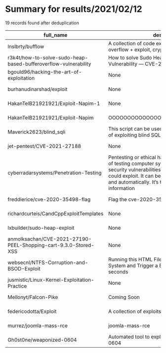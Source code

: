 
# Summary for results/2021/02/12
    
19 records found after deduplication

| full_name | description | html_url | matched_list | matched_count | pushed_at | size | stargazers_count | language | forks_count |
|-----------------------------------------------------------------|-----------------------------------------------------------------------------------------------------------------------------------------------------------------------------------------------------------------------------------------------------------------|------------------------------------------------------------------------------------|--------------------------|-----------------|---------------------------|--------|--------------------|------------|---------------|
| lnslbrty/bufflow | A collection of code examples e.g. a buffer overflow + exploit, crypter, shellcodes and more. | https://github.com/lnslbrty/bufflow | ['exploit', 'shellcode'] | 2 | 2021-02-12 17:07:49+00:00 | 89 | 11 | C | 8 |
| r3k4t/how-to-solve-sudo-heap-based-bufferoverflow-vulnerability | How to solve Sudo Heap-Based Buffer Overflow Vulnerability — CVE-2021-3156? | https://github.com/r3k4t/how-to-solve-sudo-heap-based-bufferoverflow-vulnerability | ['heap overflow'] | 1 | 2021-02-12 10:21:43+00:00 | 3 | 0 | nan | 0 |
| bgould96/hacking-the-art-of-exploitation | None | https://github.com/bgould96/hacking-the-art-of-exploitation | ['exploit'] | 1 | 2021-02-12 21:49:05+00:00 | 105 | 0 | C | 0 |
| burhanudinarshad/exploit | None | https://github.com/burhanudinarshad/exploit | ['exploit'] | 1 | 2021-02-12 18:51:26+00:00 | 9 | 0 | PHP | 0 |
| HakanTelB21921921/Exploit-Napim-1 | None | https://github.com/HakanTelB21921921/Exploit-Napim-1 | ['exploit'] | 1 | 2021-02-12 17:55:38+00:00 | 0 | 0 | | 0 |
| HakanTelB21921921/Exploit-Napim | OOOOOOOOOOOOOOOOOOOOOOOOOOOOOOO | https://github.com/HakanTelB21921921/Exploit-Napim | ['exploit'] | 1 | 2021-02-12 18:05:21+00:00 | 24 | 0 | | 0 |
| Maverick2623/blind_sqli | This script can be used to automate the process of exploiting blind SQL Injection to dump data | https://github.com/Maverick2623/blind_sqli | ['exploit'] | 1 | 2021-02-12 17:05:13+00:00 | 58 | 1 | Shell | 0 |
| jet-pentest/CVE-2021-27188 | None | https://github.com/jet-pentest/CVE-2021-27188 | ['cve-2'] | 1 | 2021-02-12 07:36:35+00:00 | 1 | 1 | | 0 |
| cyberradarsystems/Penetration-Testing | Pentesting or ethical hacking is a strong practice of testing computer systems to search for security vulnerabilities that a hacker or attacker could exploit. It can be performed both manually and automatically. It’s the procedure of gathering information | https://github.com/cyberradarsystems/Penetration-Testing | ['exploit'] | 1 | 2021-02-12 07:23:43+00:00 | 2 | 0 | | 0 |
| freddierice/cve-2020-35498-flag | Flag the cve-2020-35498 attack | https://github.com/freddierice/cve-2020-35498-flag | ['cve-2'] | 1 | 2021-02-12 17:53:10+00:00 | 1386 | 0 | C | 0 |
| richardcurteis/CandCppExploitTemplates | None | https://github.com/richardcurteis/CandCppExploitTemplates | ['exploit'] | 1 | 2021-02-12 11:49:39+00:00 | 13 | 0 | C | 0 |
| lxbuilder/sudo-heap-exploit | None | https://github.com/lxbuilder/sudo-heap-exploit | ['exploit'] | 1 | 2021-02-12 11:20:32+00:00 | 1 | 0 | Dockerfile | 0 |
| anmolksachan/CVE-2021-27190-PEEL-Shopping-cart-9.3.0-Stored-XSS | None | https://github.com/anmolksachan/CVE-2021-27190-PEEL-Shopping-cart-9.3.0-Stored-XSS | ['cve-2'] | 1 | 2021-02-12 07:32:18+00:00 | 33 | 1 | | 1 |
| websecnl/NTFS-Corruption-and-BSOD-Exploit | Running this HTML File locally will corrupt the File System and Trigger a Blue Screen after three seconds | https://github.com/websecnl/NTFS-Corruption-and-BSOD-Exploit | ['exploit'] | 1 | 2021-02-12 08:37:42+00:00 | 12 | 0 | | 1 |
| jusmistic/Linux-Kernel-Exploitation-Practice | None | https://github.com/jusmistic/Linux-Kernel-Exploitation-Practice | ['exploit'] | 1 | 2021-02-12 15:39:07+00:00 | 8362 | 0 | C | 0 |
| Mellonyt/Falcon-Pike | Coming Soon | https://github.com/Mellonyt/Falcon-Pike | ['exploit'] | 1 | 2021-02-12 23:18:27+00:00 | 28 | 3 | | 1 |
| federicodotta/Exploit | A collection of exploits created or modified by me | https://github.com/federicodotta/Exploit | ['exploit'] | 1 | 2021-02-12 17:22:06+00:00 | 9 | 2 | Python | 2 |
| murrez/joomla-mass-rce | joomla-mass-rce | https://github.com/murrez/joomla-mass-rce | ['rce'] | 1 | 2021-02-12 12:00:42+00:00 | 6 | 2 | Python | 2 |
| Gh0st0ne/weaponized-0604 | Automated tool to exploit sharepoint CVE-2019-0604 | https://github.com/Gh0st0ne/weaponized-0604 | ['exploit'] | 1 | 2021-02-12 14:04:25+00:00 | 494 | 0 | | 0 |
